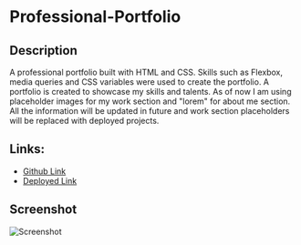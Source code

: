 # Professional-Portfolio


## Description
A professional portfolio built with HTML and CSS. Skills such as Flexbox, media queries and CSS variables were used to create the portfolio. A portfolio is created to showcase my skills and talents. As of now I am using placeholder images for my work section and "lorem" for about me section. All the information will be updated in future and work section placeholders will be replaced with deployed projects. 




## Links:

- [Github Link](https://github.com/rajveer-s/Professional-Portfolio)
- [Deployed Link]()



## Screenshot
![Screenshot](./screenshot.png)